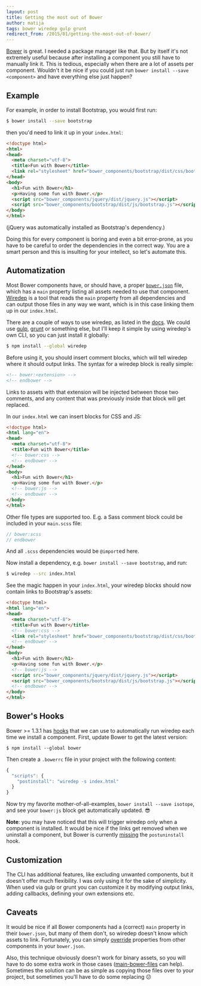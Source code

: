 ```yaml
---
layout: post
title: Getting the most out of Bower
author: matija
tags: bower wiredep gulp grunt
redirect_from: /2015/01/getting-the-most-out-of-bower/
---
```


[Bower] is great. I needed a package manager like that. But by itself it's not extremely useful because after installing a component you still have to manually link it. This is tedious, especially when there are a lot of assets per component. Wouldn't it be nice if you could just run `bower install --save <component>` and have everything else just happen?

## Example

For example, in order to install Bootstrap, you would first run:

```sh
$ bower install --save bootstrap
```

then you'd need to link it up in your `index.html`:

```html
<!doctype html>
<html>
<head>
  <meta charset="utf-8">
  <title>Fun with Bower</title>
  <link rel="stylesheet" href="bower_components/bootstrap/dist/css/bootstrap.css">
</head>
<body>
  <h1>Fun with Bower</h1>
  <p>Having some fun with Bower.</p>
  <script src="bower_components/jquery/dist/jquery.js"></script>
  <script src="bower_components/bootstrap/dist/js/bootstrap.js"></script>
</body>
</html>
```

(jQuery was automatically installed as Bootstrap's dependency.)

Doing this for every component is boring and even a bit error-prone, as you have to be careful to order the dependencies in the correct way. You are a smart person and this is insulting for your intellect, so let's automate this.

## Automatization

Most Bower components have, or should have, a proper [`bower.json`][bowerjson] file, which has a `main` property listing all assets needed to use that component. [Wiredep] is a tool that reads the `main` property from all dependencies and can output those files in any way we want, which is in this case linking them up in our `index.html`.

There are a couple of ways to use wiredep, as listed in the [docs][integration]. We could use [gulp], [grunt] or something else, but I'll keep it simple by using wiredep's own CLI, so you can just install it globally:

```sh
$ npm install --global wiredep
```

Before using it, you should insert comment blocks, which will tell wiredep where it should output links. The syntax for a wiredep block is really simple:

```html
<!-- bower:<extension> -->
<!-- endbower -->
```

Links to assets with that extension will be injected between those two comments, and any content that was previously inside that block will get replaced.

In our `index.html` we can insert blocks for CSS and JS:

```html
<!doctype html>
<html lang="en">
<head>
  <meta charset="utf-8">
  <title>Fun with Bower</title>
  <!-- bower:css -->
  <!-- endbower -->
</head>
<body>
  <h1>Fun with Bower</h1>
  <p>Having some fun with Bower.</p>
  <!-- bower:js -->
  <!-- endbower -->
</body>
</html>
```

Other file types are supported too. E.g. a Sass comment block could be included in your `main.scss` file:

```scss
// bower:scss
// endbower
```

And all `.scss` dependencies would be `@import`ed here.

Now install a dependency, e.g. `bower install --save bootstrap`, and run:

```sh
$ wiredep --src index.html
```

See the magic happen in your `index.html`, your wiredep blocks should now contain links to Bootstrap's assets:

```html
<!doctype html>
<html lang="en">
<head>
  <meta charset="utf-8">
  <title>Fun with Bower</title>
  <!-- bower:css -->
  <link rel="stylesheet" href="bower_components/bootstrap/dist/css/bootstrap.css">
  <!-- endbower -->
</head>
<body>
  <h1>Fun with Bower</h1>
  <p>Having some fun with Bower.</p>
  <!-- bower:js -->
  <script src="bower_components/jquery/dist/jquery.js"></script>
  <script src="bower_components/bootstrap/dist/js/bootstrap.js"></script>
  <!-- endbower -->
</body>
</html>
```

## Bower's Hooks

Bower >= 1.3.1 has [hooks] that we can use to automatically run wiredep each time we install a component. First, update Bower to get the latest version:

```
$ npm install --global bower
```

Then create a `.bowerrc` file in your project with the following content:

```js
{
  "scripts": {
    "postinstall": "wiredep -s index.html"
  }
}
```

Now try my favorite mother-of-all-examples, `bower install --save isotope`, and see your `bower:js` block get automatically updated. :sunglasses:

**Note**: you may have noticed that this will trigger wiredep only when a component is installed. It would be nice if the links get removed when we uninstall a component, but Bower is currently [missing][postuninstall] the `postuninstall` hook.

## Customization

The CLI has additional features, like excluding unwanted components, but it doesn't offer much flexibility. I was only using it for the sake of simplicity. When used via gulp or grunt you can customize it by modifying output links, adding callbacks, defining your own extensions etc.

## Caveats

It would be nice if all Bower components had a (correct) `main` property in their `bower.json`, but many of them don't, so wiredep doesn't know which assets to link. Fortunately, you can simply [override][override] properties from other components in your `bower.json`.

Also, this technique obviously doesn't work for binary assets, so you will have to do some extra work in those cases ([main-bower-files] can help). Sometimes the solution can be as simple as copying those files over to your project, but sometimes you'll have to do some replacing :confused:

[bower]: http://bower.io
[gulp]: https://github.com/gulpjs/gulp
[grunt]: https://github.com/gruntjs/grunt
[bowerjson]: http://bower.io/docs/creating-packages/#bowerjson
[wiredep]: https://github.com/taptapship/wiredep
[integration]: https://github.com/taptapship/wiredep#build-chain-integration
[hooks]: https://github.com/bower/bower/blob/master/HOOKS.md
[postuninstall]: https://github.com/bower/bower/issues/1451
[override]: https://github.com/taptapship/wiredep#bower-overrides
[main-bower-files]: https://github.com/ck86/main-bower-files
